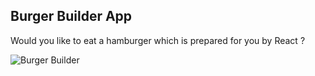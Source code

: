 
## Burger Builder App

Would you like to eat a hamburger which is prepared for you by React ?

![Burger Builder](https://i.ibb.co/NKp1Zg7/drop.gif)